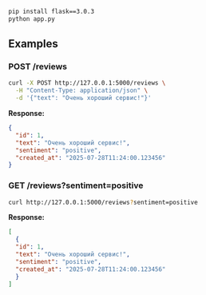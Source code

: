 ```bash
pip install flask==3.0.3
python app.py
```

## Examples

### POST /reviews

```bash
curl -X POST http://127.0.0.1:5000/reviews \
  -H "Content-Type: application/json" \
  -d '{"text": "Очень хороший сервис!"}'
```

**Response:**
```json
{
  "id": 1,
  "text": "Очень хороший сервис!",
  "sentiment": "positive",
  "created_at": "2025-07-28T11:24:00.123456"
}
```

### GET /reviews?sentiment=positive

```bash
curl http://127.0.0.1:5000/reviews?sentiment=positive
```

**Response:**
```json
[
  {
  "id": 1,
  "text": "Очень хороший сервис!",
  "sentiment": "positive",
  "created_at": "2025-07-28T11:24:00.123456"
  }
]
```
